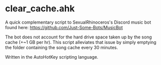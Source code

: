 # clear_cache.ahk
A quick complementary script to SexualRhinoceros's Discord music bot found here: https://github.com/Just-Some-Bots/MusicBot

The bot does not account for the hard drive space taken up by the song cache (+~1 GB per hr). 
This script alleviates that issue by simply emptying the folder containing the song cache every 30 minutes.

Written in the AutoHotKey scripting language.
